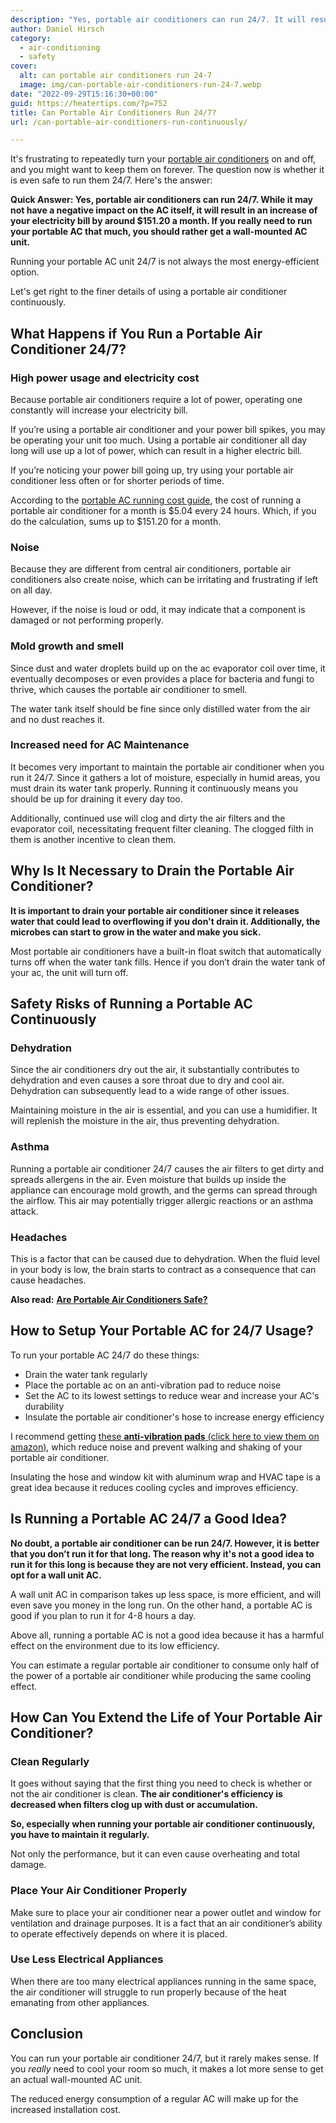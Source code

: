 ```yaml
---
description: "Yes, portable air conditioners can run 24/7. It will result in an increase of your electricity bill by around $151.20 a month."
author: Daniel Hirsch
category:
  - air-conditioning
  - safety
cover:
  alt: can portable air conditioners run 24-7
  image: img/can-portable-air-conditioners-run-24-7.webp
date: "2022-09-29T15:16:30+00:00"
guid: https://heatertips.com/?p=752
title: Can Portable Air Conditioners Run 24/7?
url: /can-portable-air-conditioners-run-continuously/

---
```

It's frustrating to repeatedly turn your [portable air conditioners](/how-does-a-portable-air-conditioner-work/) on and off, and you might want to keep them on forever. The question now is whether it is even safe to run them 24/7. Here's the answer:

**Quick Answer: Yes, portable air conditioners can run 24/7. While it may not have a negative impact on the AC itself, it will result in an increase of your electricity bill by around $151.20 a month. If you really need to run your portable AC that much, you should rather get a wall-mounted AC unit.**

Running your portable AC unit 24/7 is not always the most energy-efficient option.

Let's get right to the finer details of using a portable air conditioner continuously.

## What Happens if You Run a Portable Air Conditioner 24/7?

### High power usage and electricity cost

Because portable air conditioners require a lot of power, operating one constantly will increase your electricity bill.

If you’re using a portable air conditioner and your power bill spikes, you may be operating your unit too much. Using a portable air conditioner all day long will use up a lot of power, which can result in a higher electric bill.

If you’re noticing your power bill going up, try using your portable air conditioner less often or for shorter periods of time.

According to the [portable AC running cost guide](/portable-air-conditioner-running-cost/), the cost of running a portable air conditioner for a month is $5.04 every 24 hours. Which, if you do the calculation, sums up to $151.20 for a month.

### Noise

Because they are different from central air conditioners, portable air conditioners also create noise, which can be irritating and frustrating if left on all day.

However, if the noise is loud or odd, it may indicate that a component is damaged or not performing properly.

### Mold growth and smell

Since dust and water droplets build up on the ac evaporator coil over time, it eventually decomposes or even provides a place for bacteria and fungi to thrive, which causes the portable air conditioner to smell.

The water tank itself should be fine since only distilled water from the air and no dust reaches it.

### Increased need for AC Maintenance

It becomes very important to maintain the portable air conditioner when you run it 24/7. Since it gathers a lot of moisture, especially in humid areas, you must drain its water tank properly. Running it continuously means you should be up for draining it every day too.

Additionally, continued use will clog and dirty the air filters and the evaporator coil, necessitating frequent filter cleaning. The clogged filth in them is another incentive to clean them.

## Why Is It Necessary to Drain the Portable Air Conditioner?

**It is important to drain your portable air conditioner since it releases water that could lead to overflowing if you don't drain it. Additionally, the microbes can start to grow in the water and make you sick.**

Most portable air conditioners have a built-in float switch that automatically turns off when the water tank fills. Hence if you don’t drain the water tank of your ac, the unit will turn off.

## Safety Risks of Running a Portable AC Continuously

### Dehydration

Since the air conditioners dry out the air, it substantially contributes to dehydration and even causes a sore throat due to dry and cool air. Dehydration can subsequently lead to a wide range of other issues.

Maintaining moisture in the air is essential, and you can use a humidifier. It will replenish the moisture in the air, thus preventing dehydration.

### **Asthma**

Running a portable air conditioner 24/7 causes the air filters to get dirty and spreads allergens in the air. Even moisture that builds up inside the appliance can encourage mold growth, and the germs can spread through the airflow. This air may potentially trigger allergic reactions or an asthma attack.

### Headaches

This is a factor that can be caused due to dehydration. When the fluid level in your body is low, the brain starts to contract as a consequence that can cause headaches.

**Also read:** [**Are Portable Air Conditioners Safe?**](/are-portable-air-conditioners-safe/)

## How to Setup Your Portable AC for 24/7 Usage?

To run your portable AC 24/7 do these things:

- Drain the water tank regularly
- Place the portable ac on an anti-vibration pad to reduce noise
- Set the AC to its lowest settings to reduce wear and increase your AC's durability
- Insulate the portable air conditioner's hose to increase energy efficiency

I recommend getting [these **anti-vibration pads** (click here to view them on amazon)](https://www.amazon.com/Anti-Vibration-Pads-Washing-Machine-Dryer-VibraShield/dp/B07THLMZ37?crid=UYIGVBFNFGAF&keywords=anti+vibration+pad&qid=1664464474&qu=eyJxc2MiOiI1LjU3IiwicXNhIjoiNS4yNyIsInFzcCI6IjQuODcifQ%3D%3D&sprefix=anti+vibration+pa%2Caps%2C181&sr=8-11&linkCode=ll1&tag=heatertips-20&linkId=01772ad8ad67b24b5ad58c165b8c71e6&language=en_US&ref_=as_li_ss_tl), which reduce noise and prevent walking and shaking of your portable air conditioner.

Insulating the hose and window kit with aluminum wrap and HVAC tape is a great idea because it reduces cooling cycles and improves efficiency.

## Is Running a Portable AC 24/7 a Good Idea?

**No doubt, a portable air conditioner can be run 24/7. However, it is better that you don’t run it for that long. The reason why it's not a good idea to run it for this long is because they are not very efficient. Instead, you can opt for a wall unit AC.**

A wall unit AC in comparison takes up less space, is more efficient, and will even save you money in the long run. On the other hand, a portable AC is good if you plan to run it for 4-8 hours a day.

Above all, running a portable AC is not a good idea because it has a harmful effect on the environment due to its low efficiency.

You can estimate a regular portable air conditioner to consume only half of the power of a portable air conditioner while producing the same cooling effect.

## **How Can You Extend the Life of Your Portable Air Conditioner?**

### **Clean Regularly**

It goes without saying that the first thing you need to check is whether or not the air conditioner is clean. **The air conditioner's efficiency is decreased when filters clog up with dust or accumulation.**

**So, especially when running your portable air conditioner continuously, you have to maintain it regularly.**

Not only the performance, but it can even cause overheating and total damage.

### **Place Your Air Conditioner Properly**

Make sure to place your air conditioner near a power outlet and window for ventilation and drainage purposes. It is a fact that an air conditioner’s ability to operate effectively depends on where it is placed.

### **Use Less Electrical Appliances**

When there are too many electrical appliances running in the same space, the air conditioner will struggle to run properly because of the heat emanating from other appliances.

## **Conclusion**

You can run your portable air conditioner 24/7, but it rarely makes sense. If you _really_ need to cool your room so much, it makes a lot more sense to get an actual wall-mounted AC unit.

The reduced energy consumption of a regular AC will make up for the increased installation cost.

